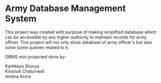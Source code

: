 # Army Database Management System
This project was created with purpose of making simplified database which can be accessible by any higher authority to maintain records for army officer.
This project will not only show database of army officer's but also solve some queries related to it.

DBMS mini projected done by:
 
Kartikeya Shorya  
Kinshuk Chaturvedi  
Anisha Arora  
